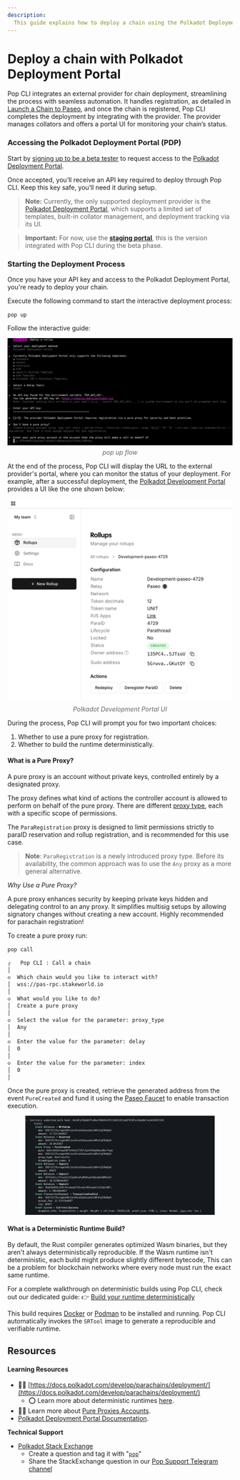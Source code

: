 ```yaml
---
description:
  This guide explains how to deploy a chain using the Polkadot Deployment Portal.
---
```


# Deploy a chain with Polkadot Deployment Portal

Pop CLI integrates an external provider for chain deployment, streamlining the process with seamless automation. It handles registration, as detailed in [Launch a Chain to Paseo](./launch-a-chain-to-paseo.md), and once the chain is registered, Pop CLI completes the deployment by integrating with the provider. The provider manages collators and offers a portal UI for monitoring your chain’s status.


### Accessing the Polkadot Deployment Portal (PDP) 
Start by [signing up to be a beta tester](https://docs.google.com/forms/d/1th3GKJCSjzrmqwzDs62yA1hGUZnQUCPqmaUYLwSiHo4/viewform?edit_requested=true) to request access to the [Polkadot Deployment Portal](https://www.deploypolkadot.xyz/). 

Once accepted, you’ll receive an API key required to deploy through Pop CLI. Keep this key safe, you’ll need it during setup.

> **Note:** Currently, the only supported deployment provider is the [Polkadot Deployment Portal](https://www.deploypolkadot.xyz/), which supports a limited set of templates, built-in collator management, and deployment tracking via its UI.

> **Important:** For now, use the [**staging portal**](https://staging.deploypolkadot.xyz/), this is the version integrated with Pop CLI during the beta phase.

### Starting the Deployment Process 
Once you have your API key and access to the Polkadot Deployment Portal, you're ready to deploy your chain.

Execute the following command to start the interactive deployment process:
```shell
pop up
```
Follow the interactive guide:

<figure style="text-align: center; margin: 1em 0;"><img src="../../.gitbook/assets/pdpflow.png" alt="pop up" style="max-width: 100%; height: auto; display: block; margin: 0 auto;"><figcaption style="margin-top: 0.5em; font-style: italic; color: #666; text-align: center;">pop up flow</figcaption></figure>

At the end of the process, Pop CLI will display the URL to the external provider's portal, where you can monitor the status of your deployment. For example, after a successful deployment, the [Polkadot Development Portal](https://www.deploypolkadot.xyz/) provides a UI like the one shown below:

<figure style="text-align: center; margin: 1em 0;"><img src="../../.gitbook/assets/pdpui.png" alt="Polkadot Development Portal UI" max-width: 100%; height: auto; display: block; margin: 0 auto;><figcaption style="margin-top: 0.5em; font-style: italic; color: #666;">Polkadot Development Portal UI</figcaption></figure>

During the process, Pop CLI will prompt you for two important choices:

1. Whether to use a pure proxy for registration.
2. Whether to build the runtime deterministically.

#### What is a Pure Proxy?
A pure proxy is an account without private keys, controlled entirely by a designated proxy.

The proxy defines what kind of actions the controller account is allowed to perform on behalf of the pure proxy. There are different [proxy type](https://wiki.polkadot.network/learn/learn-proxies/#proxy-types), each with a specific scope of permissions.

The `ParaRegistration` proxy is designed to limit permissions strictly to paraID reservation and rollup registration, and is recommended for this use case.

> **Note**: `ParaRegistration` is a newly introduced proxy type. Before its availability, the common approach was to use the `Any` proxy as a more general alternative.

*Why Use a Pure Proxy?*

A pure proxy enhances security by keeping private keys hidden and delegating control to an any proxy. It simplifies multisig setups by allowing signatory changes without creating a new account. Highly recommended for parachain registration!

To create a pure proxy run:
```shell
pop call
```

```
┌   Pop CLI : Call a chain
│
◇  Which chain would you like to interact with?
│  wss://pas-rpc.stakeworld.io
│
◇  What would you like to do?
│  Create a pure proxy 
│
◇  Select the value for the parameter: proxy_type
│  Any 
│
◇  Enter the value for the parameter: delay
│  0
│
◇  Enter the value for the parameter: index
│  0
│
```

Once the pure proxy is created, retrieve the generated address from the event `PureCreated` and fund it using the [Paseo Faucet](https://faucet.polkadot.io/) to enable transaction execution.

<figure><img src="../../.gitbook/assets/eventspureproxy.png" alt="pop up"><figcaption><p></p></figcaption></figure>

#### What is a Deterministic Runtime Build?
By default, the Rust compiler generates optimized Wasm binaries, but they aren't always deterministically reproducible. If the Wasm runtime isn't deterministic, each build might produce slightly different bytecode, This can be a problem for blockchain networks where every node must run the exact same runtime.

For a complete walkthrough on deterministic builds using Pop CLI, check out our dedicated guide:
👉 [Build your runtime deterministically](../build-deterministic-runtime.md)

This build requires [Docker](https://www.docker.com/) or [Podman](https://podman.io/) to be installed and running. Pop CLI automatically invokes the `SRTool` image to generate a reproducible and verifiable runtime.

## Resources

#### Learning Resources

* 🧑‍🏫 [https://docs.polkadot.com/develop/parachains/deployment/](https://docs.polkadot.com/develop/parachains/deployment/)
    * ⭕ Learn more about deterministic runtimes [here](https://docs.polkadot.com/develop/parachains/deployment/build-deterministic-runtime/).
* 🧑‍🔧 Learn more about [Pure Proxies Accounts](https://wiki.polkadot.network/docs/learn-proxies-pure).
* [Polkadot Deployment Portal Documentation](https://www.deploypolkadot.xyz/docs).

**Technical Support**

* [Polkadot Stack Exchange](https://polkadot.stackexchange.com/)
  * Create a question and tag it with "[`pop`](https://substrate.stackexchange.com/tags/pop/info)"
  * Share the StackExchange question in our [Pop Support Telegram channel](https://t.me/pop\_support)
